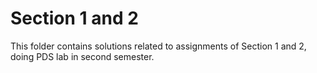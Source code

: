 # Section 1 and 2

This folder contains solutions related to assignments of Section 1 and 2, doing PDS lab in second semester.
